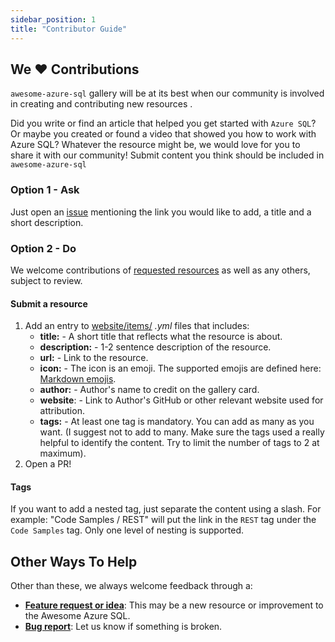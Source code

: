 ```yaml
---
sidebar_position: 1
title: "Contributor Guide"
---
```


## We ♥️ Contributions

`awesome-azure-sql` gallery will be at its best when our community is involved in creating and contributing new resources .

Did you write or find an article that helped you get started with `Azure SQL`? Or maybe you created or found a video that showed you how to work with Azure SQL? Whatever the resource might be, we would love for you to share it with our community! Submit content you think should be included in `awesome-azure-sql`

### Option 1 - Ask

Just open an [issue](https://github.com/yorek/awesome-azure-sql/issues/new/choose) mentioning the link you would like to add, a title and a short description.

### Option 2 - Do

We welcome contributions of [requested resources](https://github.com/yorek/awesome-azure-sql/issues) as well as any others, subject to review.

#### Submit a resource

1. Add an entry to [website/items/](https://github.com/yorek/awesome-azure-sql/blob/main/website/items/) *.yml* files that includes:
    - **title:** - A short title that reflects what the resource is about.
    - **description:** - 1-2 sentence description of the resource.
    - **url:** - Link to the resource.
    - **icon:** - The icon is an emoji. The supported emojis are defined here: [Markdown emojis](https://github.com/markdown-templates/markdown-emojis).
    - **author:** - Author's name to credit on the gallery card.
    - **website**: - Link to Author's GitHub or other relevant website used for attribution.
    - **tags:**  - At least one tag is mandatory. You can add as many as you want. (I suggest not to add to many. Make sure the tags used a really helpful to identify the content. Try to limit the number of tags to 2 at maximum).
2. Open a PR!

#### Tags

If you want to add a nested tag, just separate the content using a slash. For example: "Code Samples / REST" will put the link in the `REST` tag under the `Code Samples` tag. Only one level of nesting is supported.

## Other Ways To Help

Other than these, we always welcome feedback through a:

- [**Feature request or idea**](https://github.com/yorek/awesome-azure-sql/issues/new/choose): This may be a new resource or improvement to the Awesome Azure SQL.
- [**Bug report**](https://github.com/yorek/awesome-azure-sql/issues/new/choose): Let us know if something is broken.
